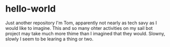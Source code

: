 # hello-world
Just another repository
I'm Tom, apparently not nearly as tech savy as I would like to imagine.
This and so many ohter activities on my sail bot project may take much more thime than I imagined that they would.
Slowny, slowly I seem to be learing a thing or two.
